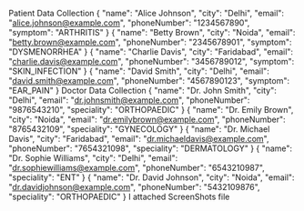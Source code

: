 
Patient Data Collection
{
  "name": "Alice Johnson",
  "city": "Delhi",
  "email": "alice.johnson@example.com",
  "phoneNumber": "1234567890",
  "symptom": "ARTHRITIS"
}
{
  "name": "Betty Brown",
  "city": "Noida",
  "email": "betty.brown@example.com",
  "phoneNumber": "2345678901",
  "symptom": "DYSMENORRHEA"
}
{
  "name": "Charlie Davis",
  "city": "Faridabad",
  "email": "charlie.davis@example.com",
  "phoneNumber": "3456789012",
  "symptom": "SKIN_INFECTION"
}
{
  "name": "David Smith",
  "city": "Delhi",
  "email": "david.smith@example.com",
  "phoneNumber": "4567890123",
  "symptom": "EAR_PAIN"
}
Doctor Data Collection
{
  "name": "Dr. John Smith",
  "city": "Delhi",
  "email": "dr.johnsmith@example.com",
  "phoneNumber": "9876543210",
  "speciality": "ORTHOPAEDIC"
}
{
  "name": "Dr. Emily Brown",
  "city": "Noida",
  "email": "dr.emilybrown@example.com",
  "phoneNumber": "8765432109",
  "speciality": "GYNECOLOGY"
}
{
  "name": "Dr. Michael Davis",
  "city": "Faridabad",
  "email": "dr.michaeldavis@example.com",
  "phoneNumber": "7654321098",
  "speciality": "DERMATOLOGY"
}
{
  "name": "Dr. Sophie Williams",
  "city": "Delhi",
  "email": "dr.sophiewilliams@example.com",
  "phoneNumber": "6543210987",
  "speciality": "ENT"
}
{
  "name": "Dr. David Johnson",
  "city": "Noida",
  "email": "dr.davidjohnson@example.com",
  "phoneNumber": "5432109876",
  "speciality": "ORTHOPAEDIC"
}
I attached ScreenShots file


